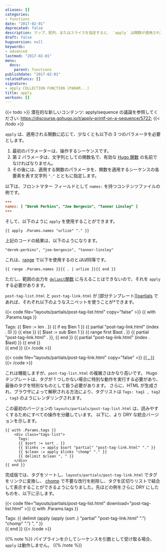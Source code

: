 ```yaml
---
aliases: []
categories:
- functions
date: "2017-02-01"
deprecated: false
description: マップ、配列、またはスライスを指定すると、 `apply` は関数が適用された新しいスライスを返します。
draft: false
hugoversion: null
keywords:
- advanced
lastmod: "2017-02-01"
menu:
  docs:
    parent: functions
publishdate: "2017-02-01"
relatedfuncs: []
signature:
- apply COLLECTION FUNCTION [PARAM...]
title: apply
workson: []
---
```


{{< todo >}}
潜在的な新しいコンテンツ: apply/sequence の議論を参照してください: https://discourse.gohugo.io/t/apply-printf-on-a-sequence/5722;
{{< /todo >}}

`apply` は、適用される関数に応じて、少なくとも以下の 3 つのパラメータを必要とします。

1. 最初のパラメーターは、操作するシーケンスです。
2. 第 2 パラメータは、文字列としての関数名で、有効な [Hugo 関数][functions] の名前でなければなりません。
3. その後には、適用する関数のパラメータを、関数を適用するシーケンスの各要素を表す文字列 `"."` とともに指定します。

以下は、フロントマター フィールドとして `names:` を持つコンテンツファイルの例です。

```ini
+++
names: [ "Derek Perkins", "Joe Bergevin", "Tanner Linsley" ]
+++
```

そして、以下のように `apply` を使用することができます。

```go-html-template
{{ apply .Params.names "urlize" "." }}
```

上記のコードの結果は、以下のようになります。

```
"derek-perkins", "joe-bergevin", "tanner-linsley"
```

これは、[range][] で以下を使用するのと*ほぼ*同等です。

```go-html-template
{{ range .Params.names }}{{ . | urlize }}{{ end }}
```

ただし、範囲の出力を [`delimit`関数][delimit] に与えることはできないので、それを `apply` する必要があります。

`post-tag-list.html` と `post-tag-link.html` が [部分テンプレート][[partials] であれば、それぞれ以下のようなスニペットを使うことが*できます。

{{< code file="layouts/partials/post-tag-list.html" copy="false" >}}
{{ with .Params.tags }}
<div class="tags-list">
  Tags:
  {{ $len := len . }}
  {{ if eq $len 1 }}
    {{ partial "post-tag-link.html" (index . 0) }}
  {{ else }}
    {{ $last := sub $len 1 }}
    {{ range first $last . }}
      {{ partial "post-tag-link.html" . }},
    {{ end }}
    {{ partial "post-tag-link.html" (index . $last) }}
  {{ end }}
</div>
{{ end }}
{{< /code >}}

{{< code file="layouts/partials/post-tag-link.html" copy="false" >}}
<a class="post-tag post-tag-{{ . | urlize }}" href="/tags/{{ . | urlize }}">{{ . }}</a>
{{< /code >}}

これは機能しますが、`post-tag-list.html` の複雑さはかなり高いです。 Hugo テンプレートは、タグが 1 つしかない場合に特別な動作を実行する必要があり、最後のタグを特別なものとして扱う必要があります。 さらに、HTML が生成され、ブラウザによって解釈される方法により、タグリストは `Tags: tag1 , tag2 , tag3` のようにレンダリングされます。

この最初のバージョンの `layouts/partials/post-tag-list.html` は、読みやすくするためにすべての操作を分離しています。 以下に、より DRY な統合バージョンを示します。

```go-html-template
{{ with .Params.tags }}
    <div class="tags-list">
      Tags:
      {{ $sort := sort . }}
      {{ $links := apply $sort "partial" "post-tag-link.html" "." }}
      {{ $clean := apply $links "chomp" "." }}
      {{ delimit $clean ", " }}
    </div>
{{ end }}
```

完成版では、タグをソートし、`layouts/partials/post-tag-link.html` でタグをリンクに変換し、 [chomp][] で不要な改行を削除し、タグを区切りリストで結合して表示することができるようになりました。先ほどの例をさらに DRY にしたものを、以下に示します。

{{< code file="layouts/partials/post-tag-list.html" download="post-tag-list.html" >}}
    {{ with .Params.tags }}
    <div class="tags-list">
      Tags:
      {{ delimit (apply (apply (sort .) "partial" "post-tag-link.html" ".") "chomp" ".") ", " }}
    </div>
    {{ end }}
{{< /code >}}

{{% note %}}
パイプラインを介してシーケンスを引数として受け取る場合、`apply` は動作しません。
{{% /note %}}

[chomp]: /functions/chomp/ "chomp 関数のドキュメントを参照してください"
[delimit]: /functions/delimit/ "delimit 関数のドキュメントを参照してください"
[functions]: /functions/ "apply 関数に引数として渡すことができるものを確認するには、Hugo 関数の完全なリストを参照してください。"
[partials]: /templates/partials/
[range]: /functions/range/ "Hugo テンプレートと Go プログラミング言語の両方の基本的なキーワードである range 関数の重要性を学びます。"
